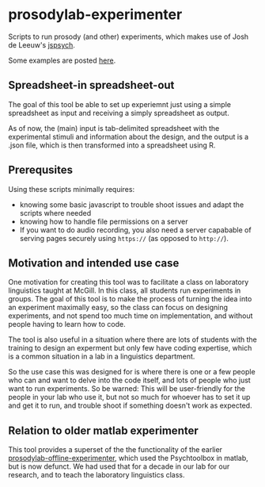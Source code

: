 # prosodylab-experimenter

Scripts to run prosody (and other) experiments, which makes use of Josh de Leeuw's [jspsych](https://www.jspsych.org/). 

Some examples are posted [here](https://prosodylab.org/experimenter/testExperiment/).

## Spreadsheet-in spreadsheet-out

The goal of this tool be able to set up experiemnt just using a simple spreadsheet as input and receiving a simply spreadsheet as output. 

As of now, the (main) input is tab-delimited spreadsheet with the experimental stimuli and information about the design, and the output is a .json file, which is then transformed into a spreadsheet using R.

## Prerequsites

Using these scripts minimally requires:

* knowing some basic javascript to trouble shoot issues and adapt the scripts where needed
* knowing how to handle file permissions on a server
* If you want to do audio recording, you also need a server capabable of serving pages securely using `https://` (as opposed to `http://`).

## Motivation and intended use case

One motivation for creating this tool was to facilitate a class on laboratory linguistics taught at McGill. In this class, all students run experiments in groups. The goal of this tool is to make the process of turning the idea into an experiment maximally easy, so the class can focus on designing experiments, and not spend too much time on implementation, and without people having to learn how to code. 

The tool is also useful in a situation where there are lots of students with the training to design an experment but only few have coding expertise, which is a common situation in a lab in a linguistics department. 

So the use case this was designed for is where there is one or a few people who can and want to delve into the code itself, and lots of people who just want to run experiments. So be warned: This will be user-friendly for the people in your lab who use it, but not so much for whoever has to set it up and get it to run, and trouble shoot if something doesn't work as expected.

## Relation to older matlab experimenter

This tool provides a superset of the the functionality of the earlier [prosodylab-offline-experimenter](https://github.com/prosodylab/prosodylab-experimenter), which used the Psychtoolbox in matlab, but is now defunct. We had used that for a decade in our lab for our research, and to teach the laboratory linguistics class. 


